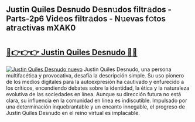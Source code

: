 ## Justin Quiles Desnudo D𝚎sn𝚞dos filtr𝚊dos - Parts-2p6 Vid𝚎os filtr𝚊dos - N𝚞evas f𝚘tos atr𝚊ctivas mXAK0

# <h2><a href="http://mb3pgxz.tromn.icu/?c=Justin+Quiles+Desnudo">🔗👉👉👉 Justin Quiles Desnudo 🔗🔗</a></h2>

[![Justin Quiles Desnudo nuevo](https://i.imgur.com/pEAQMta.gif)](http://mb3pgxz.tromn.icu/?c=Justin+Quiles+Desnudo)
Justin Quiles Desnudo, una persona multifacética y provocativa, desafía la descripción simple. Su uso pionero de los medios digitales para la autoexpresión ha cautivado y enfurecido a los críticos, encendiendo debates sobre la identidad, la ética y la naturaleza evolutiva de las sociedades en línea. Aunque su dirección futura no está clara, su influencia en la comunidad en línea es indiscutible. Impulsado por una determinación inquebrantable y un encanto innegable, el progreso de Justin Quiles Desnudo en el reino virtual es implacable.
